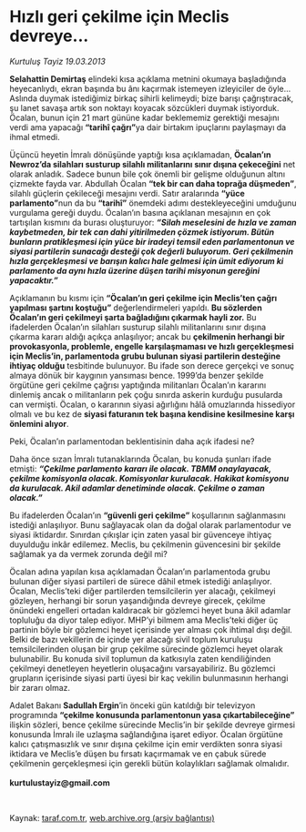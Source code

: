 # Hızlı geri çekilme için Meclis devreye...

*Kurtuluş Tayiz 19.03.2013*

<div class="yazi"><p><b>Selahattin Demirtaş</b> elindeki kısa açıklama metnini okumaya başladığında heyecanlıydı, ekran başında bu ânı kaçırmak istemeyen izleyiciler de öyle... Aslında duymak istediğimiz birkaç sihirli kelimeydi; bize barışı çağrıştıracak, şu lanet savaşa artık son noktayı koyacak sözcükleri duymak istiyorduk. Öcalan, bunun için 21 mart gününe kadar beklememiz gerektiği mesajını verdi ama yapacağı <b>“tarihî çağrı”</b>ya dair birtakım ipuçlarını paylaşmayı da ihmal etmedi. </p>
<p>Üçüncü heyetin İmralı dönüşünde yaptığı kısa açıklamadan, <b>Öcalan’ın Newroz’da silahları susturup silahlı militanlarını sınır dışına çekeceğini</b> net olarak anladık. Sadece bunun bile çok önemli bir gelişme olduğunun altını çizmekte fayda var. Abdullah Öcalan <b>“tek bir can daha toprağa düşmeden”</b>, silahlı güçlerin çekileceği mesajını verdi. Satır aralarında <b>“yüce parlamento”</b>nun da bu <b>“tarihî”</b> önemdeki adımı destekleyeceğini umduğunu vurgulama gereği duydu. Öcalan’ın basına açıklanan mesajının en çok tartışılan kısmını da burası oluşturuyor: <b><i>“Silah meselesini de hızla ve zaman kaybetmeden, bir tek can dahi yitirilmeden çözmek istiyorum. Bütün bunların pratikleşmesi için yüce bir iradeyi temsil eden parlamentonun ve siyasi partilerin sunacağı desteği çok değerli buluyorum. Geri çekilmenin hızla gerçekleşmesi ve barışın kalıcı hale gelmesi için ümit ediyorum ki parlamento da aynı hızla üzerine düşen tarihi misyonun gereğini yapacaktır.”</i></b></p>
<p>Açıklamanın bu kısmı için <b>“Öcalan’ın geri çekilme için Meclis’ten çağrı yapılması şartını koştuğu”</b> değerlendirmeleri yapıldı. <b>Bu sözlerden Öcalan’ın geri çekilmeyi şarta bağladığını çıkarmak hayli zor.</b> Bu ifadelerden Öcalan’ın silahları susturup silahlı militanlarını sınır dışına çıkarma kararı aldığı açıkça anlaşılıyor; ancak bu <b>çekilmenin herhangi bir provokasyonla, problemle, engelle karşılaşmaması ve hızlı gerçekleşmesi için Meclis’in, parlamentoda grubu bulunan siyasi partilerin desteğine ihtiyaç olduğu</b> tesbitinde bulunuyor. Bu ifade son derece gerçekçi ve sonuç almaya dönük bir kaygının yansıması bence. 1999’da benzer şekilde örgütüne geri çekilme çağrısı yaptığında militanları Öcalan’ın kararını dinlemiş ancak o militanların pek çoğu sınırda askerin kurduğu pusularda can vermişti. Öcalan, o kararının siyasi ağırlığını hâlâ omuzlarında hissediyor olmalı ve bu kez de <b>siyasi faturanın tek başına kendisine kesilmesine karşı önlemini alıyor</b>. </p>
<p>Peki, Öcalan’ın parlamentodan beklentisinin daha açık ifadesi ne?</p>
<p>Daha önce sızan İmralı tutanaklarında Öcalan, bu konuda şunları ifade etmişti: <b><i>“Çekilme parlamento kararı ile olacak. TBMM onaylayacak, çekilme komisyonla olacak. Komisyonlar kurulacak. Hakikat komisyonu da kurulacak. Akil adamlar denetiminde olacak. Çekilme o zaman olacak.”</i></b></p>
<p>Bu ifadelerden Öcalan’ın <b>“güvenli geri çekilme”</b> koşullarının sağlanmasını istediği anlaşılıyor. Bunu sağlayacak olan da doğal olarak parlamentodur ve siyasi iktidardır. Sınırdan çıkışlar için zaten yasal bir güvenceye ihtiyaç duyulduğu inkâr edilemez. Meclis, bu çekilmenin güvencesini bir şekilde sağlamak ya da vermek zorunda değil mi?</p>
<p>Öcalan adına yapılan kısa açıklamadan Öcalan’ın parlamentoda grubu bulunan diğer siyasi partileri de sürece dâhil etmek istediği anlaşılıyor. Öcalan, Meclis’teki diğer partilerden temsilcilerin yer alacağı, çekilmeyi gözleyen, herhangi bir sorun yaşandığında devreye girecek, çekilme önündeki engelleri ortadan kaldıracak bir gözlemci heyet buna âkil adamlar topluluğu da diyor talep ediyor. MHP’yi bilmem ama Meclis’teki diğer üç partinin böyle bir gözlemci heyet içerisinde yer alması çok ihtimal dışı değil. Belki de bazı vekillerin de içinde yer alacağı sivil toplum kuruluşu temsilcilerinden oluşan bir grup çekilme sürecinde gözlemci heyet olarak bulunabilir. Bu konuda sivil toplumun da katkısıyla zaten kendiliğinden çekilmeyi denetleyen heyetlerin oluşacağını varsayabiliriz. Bu gözlemci grupların içerisinde siyasi parti üyesi bir kaç vekilin bulunmasının herhangi bir zararı olmaz.</p>
<p>Adalet Bakanı <b>Sadullah Ergin</b>’in önceki gün katıldığı bir televizyon programında <b>“çekilme konusunda parlamentonun yasa çıkartabileceğine”</b> ilişkin sözleri, bence çekilme sürecinde Meclis’in bir şekilde devreye girmesi konusunda İmralı ile uzlaşma sağlandığına işaret ediyor. Öcalan örgütüne kalıcı çatışmasızlık ve sınır dışına çekilme için emir verdikten sonra siyasi iktidara ve Meclis’e düşen bu fırsatı kaçırmamak ve en çabuk sürede çekilmenin gerçekleşmesi için gerekli bütün kolaylıkları sağlamak olmalıdır.<br/><br/><b>kurtulustayiz@gmail.com</b></p>
<p> </p>
</div>

Kaynak: [taraf.com.tr](http://www.taraf.com.tr/kurtulus-tayiz/makale-hizli-geri-cekilme-icin-meclis-devreye.htm), [web.archive.org (arşiv bağlantısı)](http://web.archive.org/web/20131107082428/http://www.taraf.com.tr/kurtulus-tayiz/makale-hizli-geri-cekilme-icin-meclis-devreye.htm)
